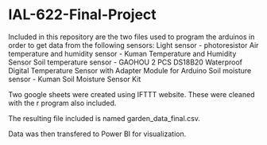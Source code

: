 # IAL-622-Final-Project
Included in this repository are the two files used to program the arduinos in order to get data from the following sensors:
Light sensor - photoresistor
Air temperature and humidity sensor - Kuman Temperature and Humidity Sensor
Soil temperature sensor - GAOHOU 2 PCS DS18B20 Waterproof Digital Temperature Sensor with Adapter Module for Arduino
Soil moisture sensor - Kuman Soil Moisture Sensor Kit

Two google sheets were created using IFTTT website. These were cleaned with the r program also included.

The resulting file included is named garden_data_final.csv.

Data was then transfered to Power BI for visualization.
